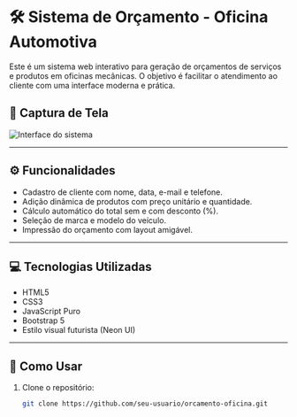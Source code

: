 # 🛠️ Sistema de Orçamento - Oficina Automotiva

Este é um sistema web interativo para geração de orçamentos de serviços e produtos em oficinas mecânicas. O objetivo é facilitar o atendimento ao cliente com uma interface moderna e prática.

## 📸 Captura de Tela

![Interface do sistema](caminho/para/screenshot.jpg) <!-- Substitua pelo caminho correto da imagem -->

---

## ⚙️ Funcionalidades

- Cadastro de cliente com nome, data, e-mail e telefone.
- Adição dinâmica de produtos com preço unitário e quantidade.
- Cálculo automático do total sem e com desconto (%).
- Seleção de marca e modelo do veículo.
- Impressão do orçamento com layout amigável.

---

## 💻 Tecnologias Utilizadas

- HTML5
- CSS3
- JavaScript Puro
- Bootstrap 5
- Estilo visual futurista (Neon UI)

---

## 🚀 Como Usar

1. Clone o repositório:
   ```bash
   git clone https://github.com/seu-usuario/orcamento-oficina.git
